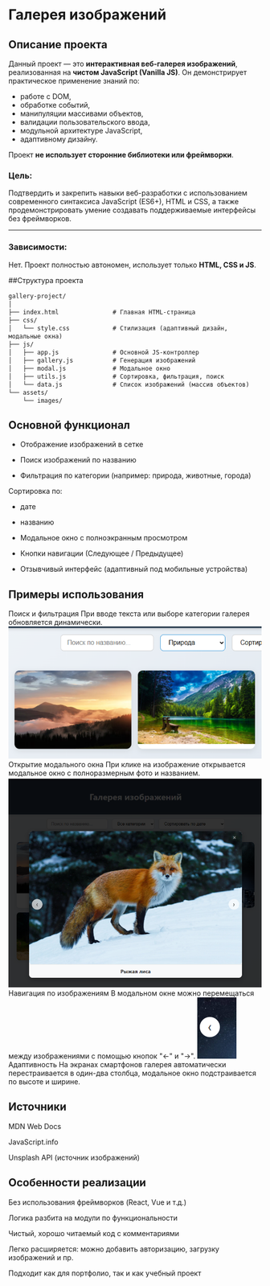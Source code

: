 # Галерея изображений

## Описание проекта

Данный проект — это **интерактивная веб-галерея изображений**, реализованная на **чистом JavaScript (Vanilla JS)**. Он демонстрирует практическое применение знаний по:

- работе с DOM,
- обработке событий,
- манипуляции массивами объектов,
- валидации пользовательского ввода,
- модульной архитектуре JavaScript,
- адаптивному дизайну.

Проект **не использует сторонние библиотеки или фреймворки**.

###  Цель:
Подтвердить и закрепить навыки веб-разработки с использованием современного синтаксиса JavaScript (ES6+), HTML и CSS, а также продемонстрировать умение создавать поддерживаемые интерфейсы без фреймворков.

---

###  Зависимости:
Нет. Проект полностью автономен, использует только **HTML, CSS и JS**.

##Структура проекта
```
gallery-project/
│
├── index.html               # Главная HTML-страница
├── css/
│   └── style.css            # Стилизация (адаптивный дизайн, модальные окна)
├── js/
│   ├── app.js               # Основной JS-контроллер
│   ├── gallery.js           # Генерация изображений
│   ├── modal.js             # Модальное окно
│   ├── utils.js             # Сортировка, фильтрация, поиск
│   └── data.js              # Список изображений (массив объектов)
└── assets/
    └── images/              
```
 ## Основной функционал
 
- Отображение изображений в сетке

- Поиск изображений по названию

- Фильтрация по категории (например: природа, животные, города)

 Сортировка по:

 - дате

- названию

 - Модальное окно с полноэкранным просмотром

 - Кнопки навигации (Следующее / Предыдущее)

 - Отзывчивый интерфейс (адаптивный под мобильные устройства)

 ## Примеры использования
 Поиск и фильтрация
При вводе текста или выборе категории галерея обновляется динамически.
![](1.png)
 Открытие модального окна
При клике на изображение открывается модальное окно с полноразмерным фото и названием.
![](2.png)
 Навигация по изображениям
В модальном окне можно перемещаться между изображениями с помощью кнопок "←" и "→".
![](3.png)
 Адаптивность
На экранах смартфонов галерея автоматически перестраивается в один-два столбца, модальное окно подстраивается по высоте и ширине.


## Источники
MDN Web Docs

JavaScript.info

Unsplash API (источник изображений)

## Особенности реализации
 Без использования фреймворков (React, Vue и т.д.)

 Логика разбита на модули по функциональности

 Чистый, хорошо читаемый код с комментариями

 Легко расширяется: можно добавить авторизацию, загрузку изображений и пр.

 Подходит как для портфолио, так и как учебный проект
